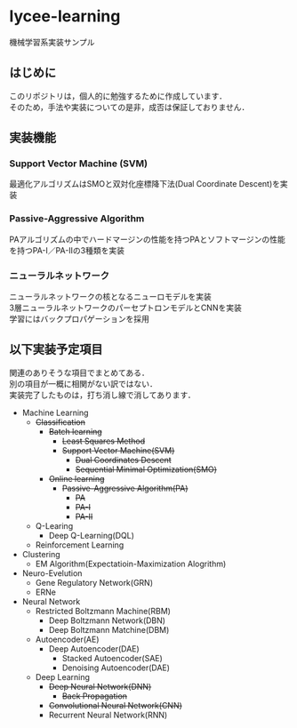 # lycee-learning
機械学習系実装サンプル

## はじめに
このリポジトリは，個人的に勉強するために作成しています．  
そのため，手法や実装についての是非，成否は保証しておりません．  

## 実装機能

### Support Vector Machine (SVM)
最適化アルゴリズムはSMOと双対化座標降下法(Dual Coordinate Descent)を実装  

### Passive-Aggressive Algorithm
PAアルゴリズムの中でハードマージンの性能を持つPAとソフトマージンの性能を持つPA-I／PA-IIの3種類を実装  

### ニューラルネットワーク
ニューラルネットワークの核となるニューロモデルを実装  
3層ニューラルネットワークのパーセプトロンモデルとCNNを実装  
学習にはバックプロパゲーションを採用  


## 以下実装予定項目
関連のありそうな項目でまとめてある．  
別の項目が一概に相関がない訳ではない．  
実装完了したものは，打ち消し線で消してあります．  

* Machine Learning
  * ~~Classification~~
    * ~~Batch learning~~
      * ~~Least Squares Method~~
      * ~~Support Vector Machine(SVM)~~
        * ~~Dual Coordinates Descent~~
        * ~~Sequential Minimal Optimization(SMO)~~
    * ~~Online learning~~
      * ~~Passive-Aggressive Algorithm(PA)~~
        * ~~PA~~
        * ~~PA-I~~
        * ~~PA-II~~
  * Q-Learing
    * Deep Q-Learning(DQL)
  * Reinforcement Learning
* Clustering
  * EM Algorithm(Expectatioin-Maximization Alogrithm)
* Neuro-Evelution
  * Gene Regulatory Network(GRN)
  * ERNe
* Neural Network
  * Restricted Boltzmann Machine(RBM)
    * Deep Boltzmann Network(DBN)
    * Deep Boltzmann Matchine(DBM)
  * Autoencoder(AE)
    * Deep Autoencoder(DAE)
      * Stacked Autoencoder(SAE)
      * Denoising Autoencoder(DAE)
  * Deep Learning
    * ~~Deep Neural Network(DNN)~~
      * ~~Back Propagation~~
    * ~~Convolutional Neural Network(CNN)~~
    * Recurrent Neural Network(RNN)
    


